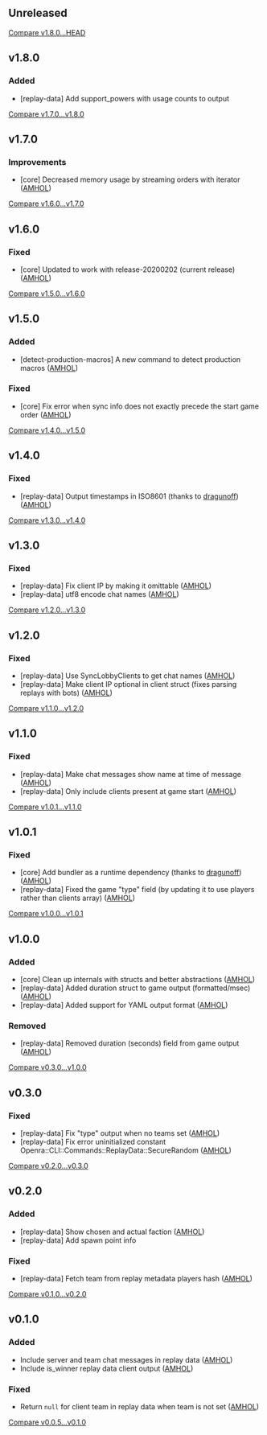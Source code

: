 ## Unreleased

[Compare v1.8.0...HEAD](https://github.com/AMHOL/openra-ruby/compare/v1.8.0...HEAD)

## v1.8.0

### Added

* [replay-data] Add support_powers with usage counts to output

[Compare v1.7.0...v1.8.0](https://github.com/AMHOL/openra-ruby/compare/v1.7.0...v1.8.0)

## v1.7.0

### Improvements

* [core] Decreased memory usage by streaming orders with iterator ([AMHOL](https://github.com/AMHOL))

[Compare v1.6.0...v1.7.0](https://github.com/AMHOL/openra-ruby/compare/v1.6.0...v1.7.0)

## v1.6.0

### Fixed

* [core] Updated to work with release-20200202 (current release) ([AMHOL](https://github.com/AMHOL))

[Compare v1.5.0...v1.6.0](https://github.com/AMHOL/openra-ruby/compare/v1.5.0...v1.6.0)

## v1.5.0

### Added

* [detect-production-macros] A new command to detect production macros ([AMHOL](https://github.com/AMHOL))

### Fixed

* [core] Fix error when sync info does not exactly precede the start game order ([AMHOL](https://github.com/AMHOL))

[Compare v1.4.0...v1.5.0](https://github.com/AMHOL/openra-ruby/compare/v1.4.0...v1.5.0)

## v1.4.0

### Fixed

* [replay-data] Output timestamps in ISO8601 (thanks to [dragunoff](https://github.com/dragunoff)) ([AMHOL](https://github.com/AMHOL))

[Compare v1.3.0...v1.4.0](https://github.com/AMHOL/openra-ruby/compare/v1.3.0...v1.4.0)

## v1.3.0

### Fixed

* [replay-data] Fix client IP by making it omittable ([AMHOL](https://github.com/AMHOL))
* [replay-data] utf8 encode chat names ([AMHOL](https://github.com/AMHOL))

[Compare v1.2.0...v1.3.0](https://github.com/AMHOL/openra-ruby/compare/v1.2.0...v1.3.0)

## v1.2.0

### Fixed

* [replay-data] Use SyncLobbyClients to get chat names ([AMHOL](https://github.com/AMHOL))
* [replay-data] Make client IP optional in client struct (fixes parsing replays with bots) ([AMHOL](https://github.com/AMHOL))

[Compare v1.1.0...v1.2.0](https://github.com/AMHOL/openra-ruby/compare/v1.1.0...v1.2.0)

## v1.1.0

### Fixed

* [replay-data] Make chat messages show name at time of message ([AMHOL](https://github.com/AMHOL))
* [replay-data] Only include clients present at game start ([AMHOL](https://github.com/AMHOL))

[Compare v1.0.1...v1.1.0](https://github.com/AMHOL/openra-ruby/compare/v1.0.1...v1.1.0)

## v1.0.1

### Fixed

* [core] Add bundler as a runtime dependency (thanks to [dragunoff](https://github.com/dragunoff)) ([AMHOL](https://github.com/AMHOL))
* [replay-data] Fixed the game "type" field (by updating it to use players rather than clients array) ([AMHOL](https://github.com/AMHOL))

[Compare v1.0.0...v1.0.1](https://github.com/AMHOL/openra-ruby/compare/v1.0.0...v1.0.1)

## v1.0.0

### Added

* [core] Clean up internals with structs and better abstractions ([AMHOL](https://github.com/AMHOL))
* [replay-data] Added duration struct to game output (formatted/msec) ([AMHOL](https://github.com/AMHOL))
* [replay-data] Added support for YAML output format ([AMHOL](https://github.com/AMHOL))

### Removed

* [replay-data] Removed duration (seconds) field from game output ([AMHOL](https://github.com/AMHOL))

[Compare v0.3.0...v1.0.0](https://github.com/AMHOL/openra-ruby/compare/v0.3.0...v1.0.0)

## v0.3.0

### Fixed

* [replay-data] Fix "type" output when no teams set ([AMHOL](https://github.com/AMHOL))
* [replay-data] Fix error uninitialized constant Openra::CLI::Commands::ReplayData::SecureRandom ([AMHOL](https://github.com/AMHOL))

[Compare v0.2.0...v0.3.0](https://github.com/AMHOL/openra-ruby/compare/v0.2.0...v0.3.0)

## v0.2.0

### Added

* [replay-data] Show chosen and actual faction ([AMHOL](https://github.com/AMHOL))
* [replay-data] Add spawn point info

### Fixed

* [replay-data] Fetch team from replay metadata players hash ([AMHOL](https://github.com/AMHOL))

[Compare v0.1.0...v0.2.0](https://github.com/AMHOL/openra-ruby/compare/v0.1.0...v0.2.0)

## v0.1.0

### Added

* Include server and team chat messages in replay data ([AMHOL](https://github.com/AMHOL))
* Include is_winner replay data client output ([AMHOL](https://github.com/AMHOL))

### Fixed

* Return `null` for client team in replay data when team is not set ([AMHOL](https://github.com/AMHOL))

[Compare v0.0.5...v0.1.0](https://github.com/AMHOL/openra-ruby/compare/v0.0.5...v0.1.0)
